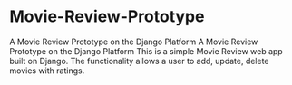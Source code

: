 # Movie-Review-Prototype
A Movie Review Prototype on the Django Platform
A Movie Review Prototype on the Django Platform This is a simple Movie Review web app built on Django. The functionality allows a user to add, update, delete movies with ratings.
